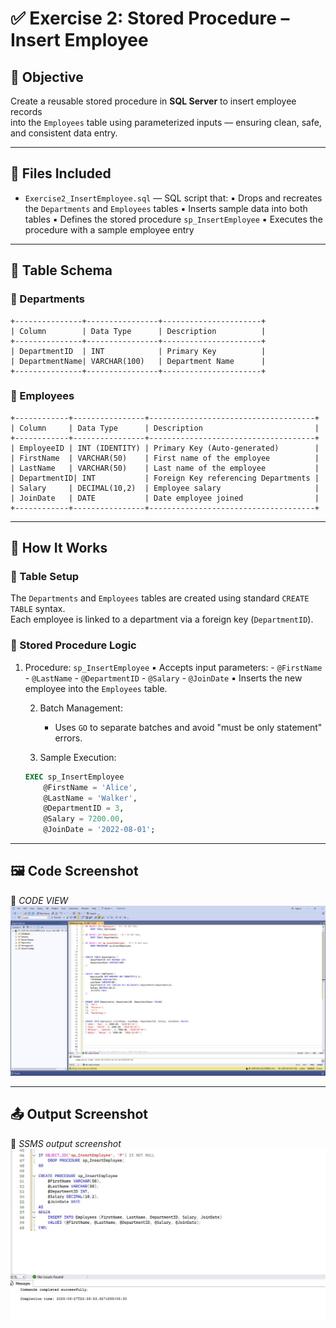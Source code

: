 # ✅ Exercise 2: Stored Procedure – Insert Employee 

## 📘 Objective  
   Create a reusable stored procedure in **SQL Server** to insert employee records  
   into the `Employees` table using parameterized inputs — ensuring clean, safe, and consistent data entry.

---

## 📁 Files Included

- `Exercise2_InsertEmployee.sql` — SQL script that:
		▪ Drops and recreates the `Departments` and `Employees` tables
		▪ Inserts sample data into both tables
		▪ Defines the stored procedure `sp_InsertEmployee`
		▪ Executes the procedure with a sample employee entry

---

## 🧾 Table Schema 

### 🔸 Departments

	+---------------+----------------+----------------------+
	| Column        | Data Type      | Description          |
	+---------------+----------------+----------------------+
	| DepartmentID  | INT            | Primary Key          |
	| DepartmentName| VARCHAR(100)   | Department Name      |
	+---------------+----------------+----------------------+

### 🔸 Employees

	+------------+----------------+-------------------------------------+
	| Column     | Data Type      | Description                         |
	+------------+----------------+-------------------------------------+
	| EmployeeID | INT (IDENTITY) | Primary Key (Auto-generated)        |
	| FirstName  | VARCHAR(50)    | First name of the employee          |
	| LastName   | VARCHAR(50)    | Last name of the employee           |
	| DepartmentID| INT           | Foreign Key referencing Departments |
	| Salary     | DECIMAL(10,2)  | Employee salary                     |
	| JoinDate   | DATE           | Date employee joined                |
	+------------+----------------+-------------------------------------+

---

## 🧱 How It Works

### 🔹 Table Setup  
   The `Departments` and `Employees` tables are created using standard `CREATE TABLE` syntax.  
   Each employee is linked to a department via a foreign key (`DepartmentID`).

### 🔹 Stored Procedure Logic

1. Procedure: `sp_InsertEmployee`
		▪ Accepts input parameters:
			- `@FirstName`
			- `@LastName`
			- `@DepartmentID`
			- `@Salary`
			- `@JoinDate`
		▪ Inserts the new employee into the `Employees` table.

	2. Batch Management:
		- Uses `GO` to separate batches and avoid "must be only statement" errors.

	3. Sample Execution:

	```sql
	EXEC sp_InsertEmployee 
	    @FirstName = 'Alice', 
	    @LastName = 'Walker', 
	    @DepartmentID = 3, 
	    @Salary = 7200.00, 
	    @JoinDate = '2022-08-01';
	```

---

## 🖼️ Code Screenshot
📌 *CODE VIEW* 
![alt text](<WhatsApp Image 2025-06-27 at 22.38.59_fb867ab9.jpg>)


---

## 📤 Output Screenshot
📌 *SSMS output screenshot*  
![alt text](<WhatsApp Image 2025-06-27 at 22.38.26_1b84f215.jpg>)

